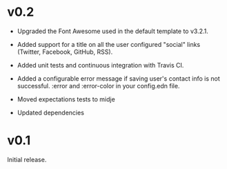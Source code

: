 v0.2
====

* Upgraded the Font Awesome used in the default template to v3.2.1.

* Added support for a title on all the user configured "social" links (Twitter, Facebook, GitHub, RSS).

* Added unit tests and continuous integration with Travis CI.

* Added a configurable error message if saving user's contact info is not successful. :error and :error-color in your config.edn file.

* Moved expectations tests to midje

* Updated dependencies

v0.1
====

Initial release.
